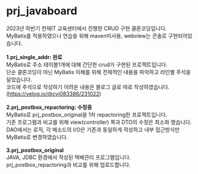 # prj_javaboard

2023년 하반기 천재IT 교육센터에서 진행한 CRUD 구현 클론코딩입니다.<br>
MyBatis를 적용하였으나 연습을 위해 maven미사용, webview는 콘솔로 구현되어있습니다.<br>
<br>
<strong>1.prj_single_addr: 완료</strong><br>
MyBatis로 주소 테이블1개에 대해 간단한 crud가 구현된 프로젝트입니다.<br>
단순 클론코딩이 아닌 MyBatis 이해를 위해 전체적인 내용을 파악하고 라인별 주석을 달았습니다.<br>
코드에 주석으로 작성하기 어려운 내용은 블로그 글로 따로 작성하였습니다.(https://velog.io/@cyj083386/231022)<br>
<br>
<strong>2.prj_postbox_repactoring: 수정중 </strong><br>
MyBatis로 prj_postbox_original을 1차 repactoring한 프로젝트입니다.<br>
기존 프로그램과 비교를 위해 view(controller) 쪽과 DTO의 수정은 최소화 했습니다.<br>
DAO에서는 로직, 각 메소드의 I/O은 기존과 동일하게 작성하고 내부 접근방식만 MyBatis로 변경하였습니다.<br>
<br>
<strong>3.prj_postbox_original</strong><br>
JAVA, JDBC  환경에서 작성된 택배관리 프로그램입니다.<br>
prj_postbox_repactoring과 비교를 위해 업로드합니다.<br>
